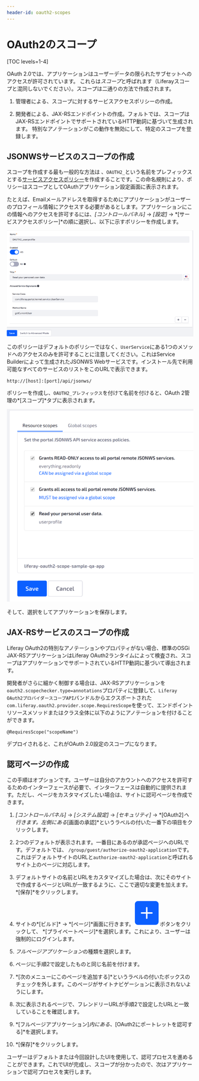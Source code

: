 ```yaml
---
header-id: oauth2-scopes
---
```


# OAuth2のスコープ

[TOC levels=1-4]

OAuth 2.0では、アプリケーションはユーザーデータの限られたサブセットへのアクセスが許可されています。
これらは*スコープ*と呼ばれます（Liferayスコープと混同しないでください）。スコープは二通りの方法で作成されます。

1. 管理者による、スコープに対するサービスアクセスポリシーの作成。

2. 開発者による、JAX-RSエンドポイントの作成。フォルトでは、スコープはJAX-RSエンドポイントでサポートされているHTTP動詞に基づいて生成されます。
特別なアノテーションがこの動作を無効にして、特定のスコープを登録します。

## JSONWSサービスのスコープの作成

スコープを作成する最も一般的な方法は 、`OAUTH2_`という名前をプレフィックスとする[サービスアクセスポリシー](/discover/deployment/-/knowledge_base/7-1/service-access-policies-ja)を作成することです。この命名規則により、ポリシーはスコープとしてOAuthアプリケーション設定画面に表示されます。

たとえば、Emailメールアドレスを取得するためにアプリケーションがユーザーのプロフィール情報にアクセスする必要があるとします。アプリケーションにこの情報へのアクセスを許可するには、*[コントロールパネル]* → *[設定]* → *[サービスアクセスポリシー]*の順に選択し、以下に示すポリシーを作成します。

![図1：サービスアクセスポリシーはOAuth 2.0アプリケーションのスコープを定義します。](../../../images/oauth-service-access-policy.png)

このポリシーはデフォルトのポリシーではなく、`UserService`にある1つのメソッドへのアクセスのみを許可することに注意してください。これはService Builderによって生成されたJSONWS Webサービスです。インストール先で利用可能なすべてのサービスのリストをこのURLで表示できます。

    http://[host]:[port]/api/jsonws/

ポリシーを作成し、`OAUTH2_プレフィックス`を付けて名前を付けると、OAuth 2管理の*[スコープ]*タブに表示されます。



![図2：適切なプレフィックスで名前が付けられたスコープは、アプリケーション設定の[スコープ]タブに表示されます。](../../../images/oauth-scopes-tab.png)

そして、選択をしてアプリケーションを保存します。

## JAX-RSサービスのスコープの作成

Liferay OAuth2の特別なアノテーションやプロパティがない場合、標準のOSGi JAX-RSアプリケーションはLiferay OAuth2ランタイムによって検査され、スコープはアプリケーションでサポートされているHTTP動詞に基づいて導出されます。

開発者がさらに細かく制御する場合は、JAX-RSアプリケーションを`oauth2.scopechecker.type=annotations`プロパティに登録して、`Liferay
OAuth2プロバイダースコープAPI`バンドルからエクスポートされた`com.liferay.oauth2.provider.scope.RequiresScope`を使って、エンドポイントリソースメソッドまたはクラス全体に以下のようにアノテーションを付けることができます。

    @RequiresScope("scopeName")

デプロイされると、これがOAuth 2.0設定のスコープになります。

## 認可ページの作成

この手順はオプションです。ユーザーは自分のアカウントへのアクセスを許可するためのインターフェースが必要で、インターフェースは自動的に提供されます。ただし、ページをカスタマイズしたい場合は、サイトに認可ページを作成できます。

1. *[コントロールパネル]* → *[システム設定]* → *[セキュリティ]* → *[OAuth2]*へ行きます。左側にある*[画面の承認]*というラベルの付いた一番下の項目をクリックします。

2. 2つのデフォルトが表示されます。一番目にあるのが承認ページへのURLです。デフォルトでは、 `/group/guest/authorize-oauth2-application`です。これはデフォルトサイトのURLと`authorize-oauth2-application`と呼ばれるサイト上のページに対応します。

3. デフォルトサイトの名前とURLをカスタマイズした場合は、次にそのサイトで作成するページとURLが一致するように、ここで適切な変更を加えます。*[保存]*をクリックします。

4. サイトの*[ビルド]* → *[ページ]*画面に行きます。![[追加]](../../../images/icon-add.png)ボタンをクリックして、 *[プライベートページ]*を選択します。これにより、ユーザーは強制的にログインします。

5. *フルページアプリケーション*の種類を選択します。

6. ページに手順2で設定したものと同じ名前を付けます。

7. *[次のメニューにこのページを追加する]*というラベルの付いたボックスのチェックを外します。このページがサイトナビゲーションに表示されないようにします。

8. 次に表示されるページで、フレンドリーURLが手順2で設定したURLと一致していることを確認します。

9. *[フルページアプリケーション]*内にある、*[OAuth2にポートレットを認可する]*を選択します。

10. *[保存]*をクリックします。

 ユーザーはデフォルトまたは今回設計したUIを使用して、認可プロセスを進めることができます。これでUIが完成し、スコープが分かったので、次はアプリケーションで認可プロセスを実行します。
